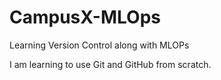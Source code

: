 # CampusX-MLOps
Learning Version Control along with MLOPs

I am learning to use Git and GitHub from scratch.
